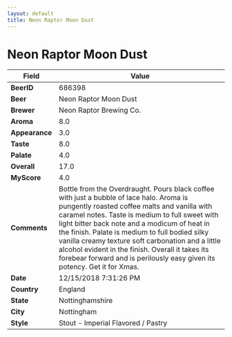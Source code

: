 ```yaml
---
layout: default
title: Neon Raptor Moon Dust
---
```


# Neon Raptor Moon Dust

| Field         | Value     |
|---------------|-----------|
| **BeerID** | 686398 |
| **Beer** | Neon Raptor Moon Dust |
| **Brewer** | Neon Raptor Brewing Co. |
| **Aroma** | 8.0 |
| **Appearance** | 3.0 |
| **Taste** | 8.0 |
| **Palate** | 4.0 |
| **Overall** | 17.0 |
| **MyScore** | 4.0 |
| **Comments** | Bottle from the Overdraught. Pours black coffee with just a bubble of lace halo. Aroma is pungently roasted coffee malts and vanilla with caramel notes. Taste is medium to full sweet with light bitter back note and a modicum of heat in the finish. Palate is medium to full bodied silky vanilla creamy texture soft carbonation and a little alcohol evident in the finish. Overall it takes its forebear forward and is perilously easy given its potency. Get it for Xmas. |
| **Date** | 12/15/2018 7:31:26 PM |
| **Country** | England |
| **State** | Nottinghamshire |
| **City** | Nottingham |
| **Style** | Stout - Imperial Flavored / Pastry |
